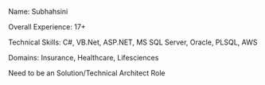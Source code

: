 Name: Subhahsini

Overall Experience: 17+

Technical Skills: C#, VB.Net, ASP.NET, MS SQL Server, Oracle, PLSQL, AWS

Domains: Insurance, Healthcare, Lifesciences

Need to be an Solution/Technical Architect Role
